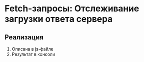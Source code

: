 # Fetch-запросы:  Отслеживание загрузки ответа сервера

## Реализация
1. Описана в js-файле
2. Результат в консоли